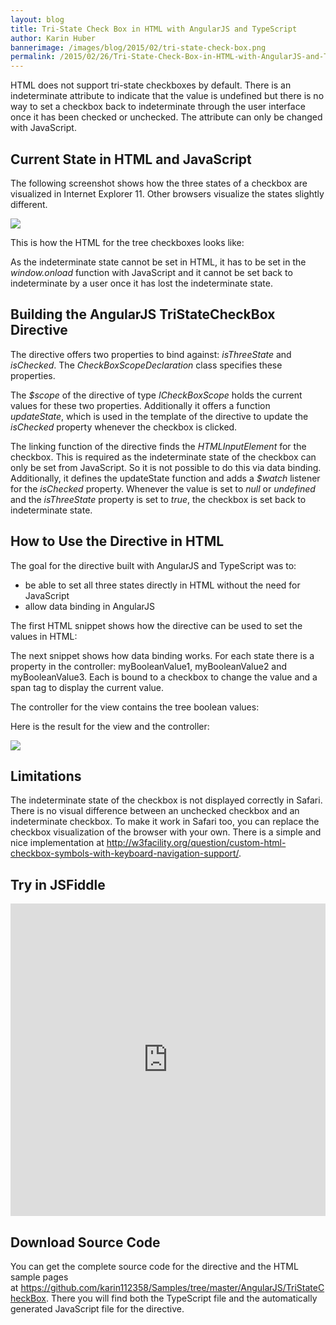 ```yaml
---
layout: blog
title: Tri-State Check Box in HTML with AngularJS and TypeScript
author: Karin Huber
bannerimage: /images/blog/2015/02/tri-state-check-box.png
permalink: /2015/02/26/Tri-State-Check-Box-in-HTML-with-AngularJS-and-TypeScript
---
```


<p xmlns="http://www.w3.org/1999/xhtml">HTML does not support tri-state checkboxes by default. There is an indeterminate attribute to indicate that the value is undefined but there is no way to set a checkbox back to indeterminate through the user interface once it has been checked or unchecked. The attribute can only be changed with JavaScript.</p><h2 xmlns="http://www.w3.org/1999/xhtml">Current State in HTML and JavaScript</h2><p xmlns="http://www.w3.org/1999/xhtml">The following screenshot shows how the three states of a checkbox are visualized in Internet Explorer 11. Other browsers visualize the states slightly different.</p><p xmlns="http://www.w3.org/1999/xhtml">
  <img src="{{site.baseurl}}images/blog/2015/02/check-box-states.png" />
</p><p xmlns="http://www.w3.org/1999/xhtml">This is how the HTML for the tree checkboxes looks like:</p><f:function name="Composite.Web.Html.SyntaxHighlighter" xmlns:f="http://www.composite.net/ns/function/1.0">
  <f:param name="SourceCode" value="&lt;!DOCTYPE html&gt;&#xA;&lt;html xmlns=&quot;http://www.w3.org/1999/xhtml&quot;&gt;&#xA;&lt;head&gt;&#xA;    &lt;title&gt;Check Box States&lt;/title&gt;&#xA;&#x9;&lt;script&gt;&#xA;&#x9;&#x9;window.onload = function (e) {&#xA;&#x9;&#x9;&#x9;document.getElementById(&quot;indeterminateCheckBox&quot;).indeterminate = true;&#xA;&#x9;&#x9;}&#xA;&#x9;&lt;/script&gt;&#xA;&lt;/head&gt;&#xA;&lt;body&gt;&#xA;&#x9;&lt;input type=&quot;checkbox&quot; id=&quot;indeterminateCheckBox&quot; /&gt; Indeterminate checkbox&lt;/p&gt;&#xA;&#x9;&lt;p&gt;&lt;input type=&quot;checkbox&quot; checked=&quot;checked&quot; /&gt; Checked checkbox&lt;/p&gt;&#xA;&#x9;&lt;p&gt;&lt;input type=&quot;checkbox&quot; /&gt; Unchecked checkbox&lt;/p&gt;&#xA;&lt;/body&gt;&#xA;&lt;/html&gt;" />
  <f:param name="CodeType" value="xhtml" />
</f:function><p xmlns="http://www.w3.org/1999/xhtml">As the indeterminate state cannot be set in HTML, it has to be set in the <em>window.onload</em> function with JavaScript and it cannot be set back to indeterminate by a user once it has lost the indeterminate state.</p><h2 xmlns="http://www.w3.org/1999/xhtml">Building the AngularJS TriStateCheckBox Directive</h2><p xmlns="http://www.w3.org/1999/xhtml">The directive offers two properties to bind against: <em>isThreeState</em> and <em>isChecked</em>. The <em>CheckBoxScopeDeclaration</em> class specifies these properties.</p><p xmlns="http://www.w3.org/1999/xhtml">The <em>$scope</em> of the directive of type <em>ICheckBoxScope</em> holds the current values for these two properties. Additionally it offers a function <em>updateState</em>, which is used in the template of the directive to update the <em>isChecked</em> property whenever the checkbox is clicked.</p><p xmlns="http://www.w3.org/1999/xhtml">The linking function of the directive finds the <em>HTMLInputElement</em> for the checkbox. This is required as the indeterminate state of the checkbox can only be set from JavaScript. So it is not possible to do this via data binding. Additionally, it defines the updateState function and adds a <em>$watch</em> listener for the <em>isChecked</em> property. Whenever the value is set to <em>null</em> or <em>undefined</em> and the <em>isThreeState</em> property is set to <em>true</em>, the checkbox is set back to indeterminate state.</p><h2 xmlns="http://www.w3.org/1999/xhtml">
  <f:function name="Composite.Web.Html.SyntaxHighlighter" xmlns:f="http://www.composite.net/ns/function/1.0">
    <f:param name="SourceCode" value="/// &lt;reference path=&quot;../../Scripts/typings/jquery/jquery.d.ts&quot; /&gt;&#xA;/// &lt;reference path=&quot;../../Scripts/typings/angularjs/angular.d.ts&quot; /&gt; &#xA;&#xA;module Samples.Controls {&#xA;&#x9;/** &#xA;&#x9;* Scope declaration for CheckBox.&#xA;&#x9;*/&#xA;&#x9;export class CheckBoxScopeDeclaration {&#xA;&#x9;&#x9;isChecked: string;&#xA;&#x9;&#x9;isThreeState: string;&#xA;&#x9;}&#xA;&#xA;&#x9;/** &#xA;&#x9;* Interface for CheckBox scope.&#xA;&#x9;*/&#xA;&#x9;export interface ICheckBoxScope extends ng.IScope {&#xA;&#x9;&#x9;isChecked: boolean;&#xA;&#x9;&#x9;isThreeState: boolean;&#xA;&#x9;&#x9;updateState: () =&gt; void;&#xA;&#x9;}&#xA;&#xA;&#x9;/**&#xA;&#x9;* HTML checkbox with three states: true, false and null.&#xA;&#x9;* @class&#xA;&#x9;*/&#xA;&#x9;export class CheckBox implements ng.IDirective {&#xA;&#x9;&#x9;public template: any;&#xA;&#x9;&#x9;public link: (scope: ng.IScope, instanceElement: ng.IAugmentedJQuery, instanceAttributes: ng.IAttributes, controller: any, transclude: ng.ITranscludeFunction) =&gt; void;&#xA;&#x9;&#x9;public restrict: string;&#xA;&#x9;&#x9;public transclude: boolean;&#xA;&#x9;&#x9;public scope: CheckBoxScopeDeclaration;&#xA;&#xA;&#x9;&#x9;/**&#xA;&#x9;&#x9;* Creates a new CheckBox directive.&#xA;&#x9;&#x9;*/&#xA;&#x9;&#x9;public static Create(): CheckBox {&#xA;&#x9;&#x9;&#x9;var checkBox = new CheckBox();&#xA;&#xA;&#x9;&#x9;&#x9;checkBox.restrict = &quot;EA&quot;;&#xA;&#x9;&#x9;&#x9;checkBox.template = &quot;&lt;input type=\&quot;checkbox\&quot; ng-click=\&quot;updateState()\&quot; /&gt;&lt;span ng-transclude&gt;&lt;/span&gt;&quot;;&#xA;&#x9;&#x9;&#x9;checkBox.transclude = true;&#xA;&#xA;&#x9;&#x9;&#x9;checkBox.scope = new CheckBoxScopeDeclaration();&#xA;&#x9;&#x9;&#x9;checkBox.scope.isChecked = &quot;=&quot;;&#xA;&#x9;&#x9;&#x9;checkBox.scope.isThreeState = &quot;=&quot;;&#xA;&#xA;&#x9;&#x9;&#x9;// Initialize component&#xA;&#x9;&#x9;&#x9;checkBox.link = ($scope: ICheckBoxScope, element: ng.IAugmentedJQuery, attrs: ng.IAttributes) =&gt; {&#xA;&#x9;&#x9;&#x9;&#x9;var checkBoxInputElement = &lt;HTMLInputElement&gt;element[0].childNodes[0];&#xA;&#x9;&#x9;&#x9;&#x9;checkBoxInputElement.indeterminate = $scope.isThreeState &amp;&amp; $scope.isChecked == null;&#xA;&#x9;&#x9;&#x9;&#x9;checkBoxInputElement.checked = $scope.isChecked;&#xA;&#xA;&#x9;&#x9;&#x9;&#x9;// Update the scope values when the checkbox is clicked.&#xA;&#x9;&#x9;&#x9;&#x9;$scope.updateState = () =&gt; checkBox.UpdateState($scope);&#xA;&#xA;&#x9;&#x9;&#x9;&#x9;// Update the checked and indeterminate attribute of the checkbox control.&#xA;&#x9;&#x9;&#x9;&#x9;$scope.$watch(&quot;isChecked&quot;,&#xA;&#x9;&#x9;&#x9;&#x9;&#x9;(newValue, oldValue) =&gt; {&#xA;&#x9;&#x9;&#x9;&#x9;&#x9;&#x9;if (oldValue != newValue) {&#xA;&#x9;&#x9;&#x9;&#x9;&#x9;&#x9;&#x9;checkBoxInputElement.indeterminate = $scope.isThreeState &amp;&amp; newValue == null;&#xA;&#x9;&#x9;&#x9;&#x9;&#x9;&#x9;&#x9;checkBoxInputElement.checked = newValue;&#xA;&#x9;&#x9;&#x9;&#x9;&#x9;&#x9;}&#xA;&#x9;&#x9;&#x9;&#x9;&#x9;},&#xA;&#x9;&#x9;&#x9;&#x9;&#x9;true);&#xA;&#x9;&#x9;&#x9;};&#xA;&#xA;&#x9;&#x9;&#x9;return checkBox;&#xA;&#x9;&#x9;}&#xA;&#xA;&#x9;&#x9;/** &#xA;&#x9;&#x9;* Change state of isChecked in scope if attribute checked on checkbox has changed.&#xA;&#x9;&#x9;* @param {ICheckBoxScope} scope - The scope of the CheckBox directive.&#xA;&#x9;&#x9;*/&#xA;        private UpdateState($scope): void {&#xA;&#x9;&#x9;&#x9;if ($scope.isChecked === false) {&#xA;&#x9;&#x9;&#x9;&#x9;$scope.isChecked = true;&#xA;&#x9;&#x9;&#x9;} else if ($scope.isChecked === true &amp;&amp; $scope.isThreeState) {&#xA;&#x9;&#x9;&#x9;&#x9;$scope.isChecked = null;&#xA;&#x9;&#x9;&#x9;} else {&#xA;&#x9;&#x9;&#x9;&#x9;$scope.isChecked = false;&#xA;&#x9;&#x9;&#x9;}&#xA;&#x9;&#x9;}&#xA;&#x9;}&#xA;}" />
    <f:param name="CodeType" value="javascript" />
  </f:function>How to Use the Directive in HTML
		</h2><p xmlns="http://www.w3.org/1999/xhtml">The goal for the directive built with AngularJS and TypeScript was to:</p><ul xmlns="http://www.w3.org/1999/xhtml">
  <li>be able to set all three states directly in HTML without the need for JavaScript</li>
  <li>allow data binding in AngularJS</li>
</ul><p xmlns="http://www.w3.org/1999/xhtml">The first HTML snippet shows how the directive can be used to set the values in HTML:</p><f:function name="Composite.Web.Html.SyntaxHighlighter" xmlns:f="http://www.composite.net/ns/function/1.0">
  <f:param name="SourceCode" value="&lt;div class=&quot;col-md-4&quot;&gt;&#xA;&#x9;&lt;p&gt;&lt;span tri-state-check-box is-three-state=&quot;true&quot; is-checked=&quot;null&quot;&gt;Tri-state check box 1&lt;/span&gt;&lt;/p&gt;&#xA;&lt;/div&gt;&#xA;&lt;div class=&quot;col-md-4&quot;&gt;&#xA;&#x9;&lt;p&gt;&lt;span tri-state-check-box is-three-state=&quot;true&quot; is-checked=&quot;true&quot;&gt;Tri-state check box 2&lt;/span&gt;&lt;/p&gt;&#xA;&lt;/div&gt;&#xA;&lt;div class=&quot;col-md-4&quot;&gt;&#xA;&#x9;&lt;p&gt;&lt;span tri-state-check-box is-three-state=&quot;true&quot; is-checked=&quot;false&quot;&gt;Tri-state check box 3&lt;/span&gt;&lt;/p&gt;&#xA;&lt;/div&gt;" />
  <f:param name="CodeType" value="xhtml" />
</f:function><p xmlns="http://www.w3.org/1999/xhtml">The next snippet shows how data binding works. For each state there is a property in the controller: myBooleanValue1, myBooleanValue2 and myBooleanValue3. Each is bound to a checkbox to change the value and a span tag to display the current value.</p><f:function name="Composite.Web.Html.SyntaxHighlighter" xmlns:f="http://www.composite.net/ns/function/1.0">
  <f:param name="SourceCode" value="&lt;div class=&quot;col-md-4&quot;&gt;&#xA;&#x9;&lt;p&gt;&lt;span tri-state-check-box is-three-state=&quot;true&quot; is-checked=&quot;myBooleanValue1&quot;&gt;Tri-state check box 1&lt;/span&gt;&lt;/p&gt;&#xA;&#x9;&lt;p&gt;Check box value: &lt;span ng-bind=&quot;myBooleanValue1 == null ? '-' : myBooleanValue1&quot; /&gt;&lt;/p&gt;&#xA;&lt;/div&gt;&#xA;&lt;div class=&quot;col-md-4&quot;&gt;&#xA;&#x9;&lt;p&gt;&lt;span tri-state-check-box is-three-state=&quot;true&quot; is-checked=&quot;myBooleanValue2&quot;&gt;Tri-state check box 2&lt;/span&gt;&lt;/p&gt;&#xA;&#x9;&lt;p&gt;Check box value: &lt;span ng-bind=&quot;myBooleanValue2 == null ? '-' : myBooleanValue2&quot; /&gt;&lt;/p&gt;&#xA;&lt;/div&gt;&#xA;&lt;div class=&quot;col-md-4&quot;&gt;&#xA;&#x9;&lt;p&gt;&lt;span tri-state-check-box is-three-state=&quot;true&quot; is-checked=&quot;myBooleanValue3&quot;&gt;Tri-state check box 3&lt;/span&gt;&lt;/p&gt;&#xA;&#x9;&lt;p&gt;Check box value: &lt;span ng-bind=&quot;myBooleanValue3 == null ? '-' : myBooleanValue3&quot; /&gt;&lt;/p&gt;&#xA;&lt;/div&gt;" />
  <f:param name="CodeType" value="xhtml" />
</f:function><p xmlns="http://www.w3.org/1999/xhtml">The controller for the view contains the tree boolean values:</p><f:function name="Composite.Web.Html.SyntaxHighlighter" xmlns:f="http://www.composite.net/ns/function/1.0">
  <f:param name="SourceCode" value="sampleApp.controller(&quot;testCheckBoxController&quot;, ['$scope', function ($scope) {&#xA;&#x9;$scope.myBooleanValue1 = null;&#xA;&#x9;$scope.myBooleanValue2 = true;&#xA;&#x9;$scope.myBooleanValue3 = false;&#xA;}]);&#xA;" />
  <f:param name="CodeType" value="javascript" />
</f:function><p xmlns="http://www.w3.org/1999/xhtml">Here is the result for the view and the controller:</p><p xmlns="http://www.w3.org/1999/xhtml">
  <img src="{{site.baseurl}}images/blog/2015/02/tri-state-check-box.png" />
</p><h2 xmlns="http://www.w3.org/1999/xhtml">Limitations</h2><p xmlns="http://www.w3.org/1999/xhtml">The indeterminate state of the checkbox is not displayed correctly in Safari. There is no visual difference between an unchecked checkbox and an indeterminate checkbox. To make it work in Safari too, you can replace the checkbox visualization of the browser with your own. There is a simple and nice implementation at <a href="http://w3facility.org/question/custom-html-checkbox-symbols-with-keyboard-navigation-support/" target="_blank">http://w3facility.org/question/custom-html-checkbox-symbols-with-keyboard-navigation-support/</a>.</p><h2 xmlns="http://www.w3.org/1999/xhtml">Try in JSFiddle</h2><iframe width="100%" height="500" src="https://jsfiddle.net/karin112358/zqgo4j12/embedded/result/" allowfullscreen="allowfullscreen" frameborder="0" xmlns="http://www.w3.org/1999/xhtml"></iframe><h2 xmlns="http://www.w3.org/1999/xhtml">Download Source Code</h2><p xmlns="http://www.w3.org/1999/xhtml">You can get the complete source code for the directive and the HTML sample pages at <a href="https://github.com/karin112358/Samples/tree/master/AngularJS/TriStateCheckBox">https://github.com/karin112358/Samples/tree/master/AngularJS/TriStateCheckBox</a>. There you will find both the TypeScript file and the automatically generated JavaScript file for the directive.</p>